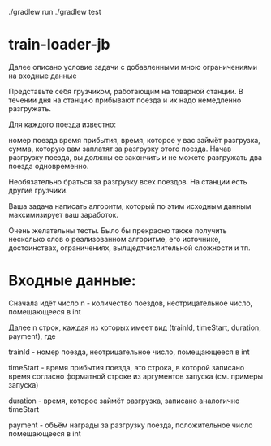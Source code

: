 ./gradlew run
./gradlew test

# train-loader-jb

Далее описано условие задачи с добавленными мною ограничениями на входные данные

Представьте себя грузчиком, работающим на товарной станции. В течении дня на станцию прибывают поезда и их надо немедленно разгружать.

Для каждого поезда известно:

номер поезда
время прибытия,
время, которое у вас займёт разгрузка,
сумма, которую вам заплатят за разгрузку этого поезда.
Начав разгрузку поезда, вы должны ее закончить и не можете разгружать два поезда одновременно.

Необязательно браться за разгрузку всех поездов. На станции есть другие грузчики.

Ваша задача написать алгоритм, который по этим исходным данным максимизирует ваш заработок.

Очень желательны тесты. Было бы прекрасно также получить несколько слов о реализованном алгоритме, его источнике, достоинствах, ограничениях, вылщедтчислительной сложности и тп.

# Входные данные:

Сначала идёт число n - количество поездов, неотрицательное число, помещающееся в int

Далее n строк, каждая из которых имеет вид (trainId, timeStart, duration, payment), где

trainId - номер поезда, неотрицательное число, помещающееся в int

timeStart - время прибытия поезда, это строка, в которой записано время согласно форматной строке из аргументов запуска (см. примеры запуска)

duration - время, которое займёт разгрузка, записано аналогично timeStart

payment - объём награды за разгрузку поезда, положительное число помещающееся в int
